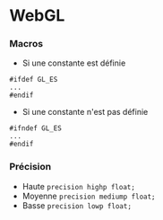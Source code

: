 

# WebGL


### Macros

- Si une constante est définie
```
#ifdef GL_ES
...
#endif
```

- Si une constante n'est pas définie
```
#ifndef GL_ES
...
#endif
```

### Précision

- Haute `precision highp float;`
- Moyenne `precision mediump float;`
- Basse `precision lowp float;`
